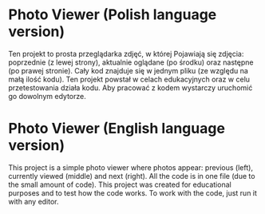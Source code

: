# Photo Viewer (Polish language version)

Ten projekt to prosta przeglądarka zdjęć, w której Pojawiają się zdjęcia: poprzednie (z lewej strony), aktualnie oglądane (po środku) oraz następne (po prawej stronie).
Cały kod znajduje się w jednym pliku (ze względu na małą ilość kodu). 
Ten projekt powstał w celach edukacyjnych oraz w celu przetestowania działa kodu.
Aby pracować z kodem wystarczy uruchomić go dowolnym edytorze.

# Photo Viewer (English language version)
This project is a simple photo viewer where photos appear: previous (left), currently viewed (middle) and next (right).
All the code is in one file (due to the small amount of code).
This project was created for educational purposes and to test how the code works.
To work with the code, just run it with any editor.
